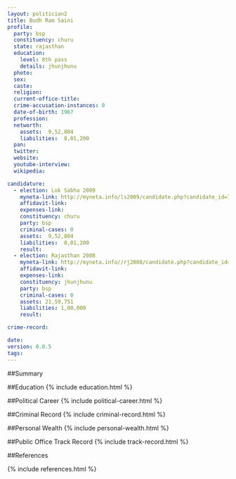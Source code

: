 ```yaml
---
layout: politician2
title: Budh Ram Saini
profile: 
  party: bsp
  constituency: churu
  state: rajasthan
  education: 
    level: 8th pass
    details: jhunjhunu
  photo: 
  sex: 
  caste: 
  religion: 
  current-office-title: 
  crime-accusation-instances: 0
  date-of-birth: 1967
  profession: 
  networth: 
    assets:  9,52,804
    liabilities:  8,01,200
  pan: 
  twitter: 
  website: 
  youtube-interview: 
  wikipedia: 

candidature: 
  - election: Lok Sabha 2009
    myneta-link: http://myneta.info/ls2009/candidate.php?candidate_id=7533
    affidavit-link: 
    expenses-link: 
    constituency: churu 
    party: bsp
    criminal-cases: 0
    assets:  9,52,804
    liabilities:  8,01,200
    result:  
  - election: Rajasthan 2008
    myneta-link: http://myneta.info//rj2008/candidate.php?candidate_id=535
    affidavit-link: 
    expenses-link: 
    constituency: jhunjhunu 
    party: bsp
    criminal-cases: 0
    assets: 21,59,751
    liabilities: 1,00,000
    result:  

crime-record: 

date: 
version: 0.0.5
tags: 
---
```

##Summary


##Education
{% include education.html %}


##Political Career
{% include political-career.html %}


##Criminal Record
{% include criminal-record.html %}


##Personal Wealth
{% include personal-wealth.html %}


##Public Office Track Record
{% include track-record.html %}


##References


{% include references.html %}